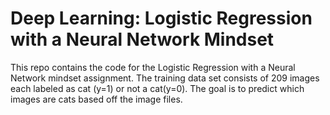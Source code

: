 # Deep Learning: Logistic Regression with a Neural Network Mindset
This repo contains the code for the Logistic Regression with a Neural Network mindset assignment. The training data set consists of 209 images 
each labeled as cat (y=1) or not a cat(y=0). The goal is to predict which images are cats based off the image files.
